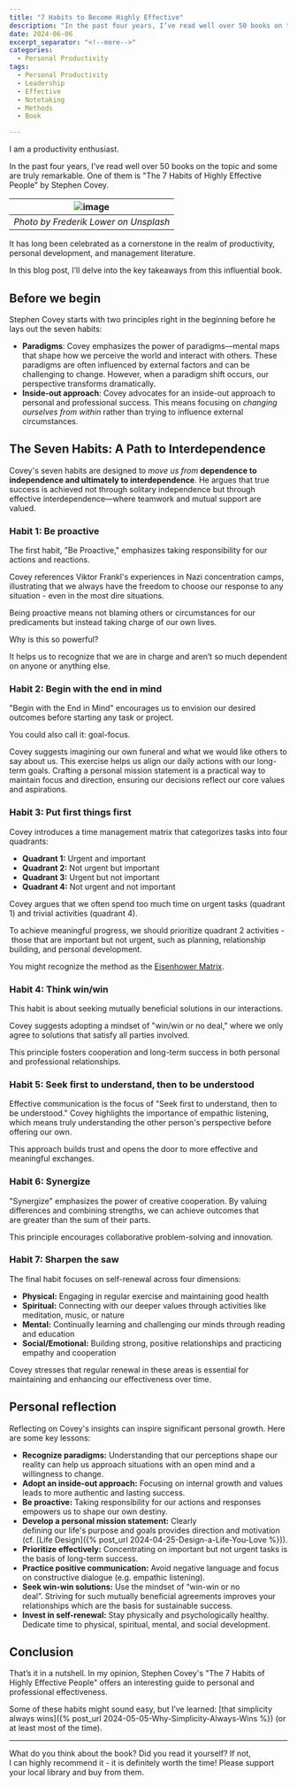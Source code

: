 ```yaml
---
title: "7 Habits to Become Highly Effective"
description: "In the past four years, I’ve read well over 50 books on the topic and some are truly remarkable. One of them is The 7 Habits of Highly Effective People by Stephen Covey. It has long been celebrated as a cornerstone in the realm of productivity, personal development, and management literature. In this blog post, I’ll delve into the key takeaways from this influential book."
date: 2024-06-06
excerpt_separator: "<!--more-->"
categories:
  - Personal Productivity
tags:
  - Personal Productivity
  - Leadership
  - Effective
  - Notetaking
  - Methods
  - Book

---
```


I am a productivity enthusiast.

In the past four years, I’ve read well over 50 books on the topic and some are truly remarkable. One of them is "The 7 Habits of Highly Effective People" by Stephen Covey.

| ![image](/assets/images/frederik-lower-road-unsplash.jpg) |
|:--:|
| *Photo by Frederik Lower on Unsplash* |

It has long been celebrated as a cornerstone in the realm of productivity, personal development, and management literature.

In this blog post, I’ll delve into the key takeaways from this influential book.

## Before we begin

Stephen Covey starts with two principles right in the beginning before he lays out the seven habits:

- **Paradigms**: Covey emphasizes the power of paradigms—mental maps that shape how we perceive the world and interact with others. These paradigms are often influenced by external factors and can be challenging to change. However, when a paradigm shift occurs, our perspective transforms dramatically.
- **Inside-out approach**: Covey advocates for an inside-out approach to personal and professional success. This means focusing on *changing ourselves from within* rather than trying to influence external circumstances.

## **The Seven Habits: A Path to Interdependence**

Covey's seven habits are designed to *move us from* **dependence to independence and ultimately to interdependence**. He argues that true success is achieved not through solitary independence but through effective interdependence—where teamwork and mutual support are valued.

### **Habit 1: Be proactive**

The first habit, "Be Proactive," emphasizes taking responsibility for our actions and reactions.

Covey references Viktor Frankl's experiences in Nazi concentration camps, illustrating that we always have the freedom to choose our response to any situation - even in the most dire situations.

Being proactive means not blaming others or circumstances for our predicaments but instead taking charge of our own lives.

Why is this so powerful?

It helps us to recognize that we are in charge and aren’t so much dependent on anyone or anything else.

### **Habit 2: Begin with the end in mind**

"Begin with the End in Mind" encourages us to envision our desired outcomes before starting any task or project.

You could also call it: goal-focus.

Covey suggests imagining our own funeral and what we would like others to say about us. This exercise helps us align our daily actions with our long-term goals. Crafting a personal mission statement is a practical way to maintain focus and direction, ensuring our decisions reflect our core values and aspirations.

### **Habit 3: Put first things first**

Covey introduces a time management matrix that categorizes tasks into four quadrants:

- **Quadrant 1:** Urgent and important
- **Quadrant 2:** Not urgent but important
- **Quadrant 3:** Urgent but not important
- **Quadrant 4:** Not urgent and not important

Covey argues that we often spend too much time on urgent tasks (quadrant 1) and trivial activities (quadrant 4).

To achieve meaningful progress, we should prioritize quadrant 2 activities - those that are important but not urgent, such as planning, relationship building, and personal development.

You might recognize the method as the [Eisenhower Matrix](https://www.google.com/search?q=eisenhower+matrix).

### **Habit 4: Think win/win**

This habit is about seeking mutually beneficial solutions in our interactions.

Covey suggests adopting a mindset of "win/win or no deal," where we only agree to solutions that satisfy all parties involved.

This principle fosters cooperation and long-term success in both personal and professional relationships.

### **Habit 5: Seek first to understand, then to be understood**

Effective communication is the focus of "Seek first to understand, then to be understood." Covey highlights the importance of empathic listening, which means truly understanding the other person's perspective before offering our own.

This approach builds trust and opens the door to more effective and meaningful exchanges.

### **Habit 6: Synergize**

"Synergize" emphasizes the power of creative cooperation. By valuing differences and combining strengths, we can achieve outcomes that are greater than the sum of their parts.

This principle encourages collaborative problem-solving and innovation.

### **Habit 7: Sharpen the saw**

The final habit focuses on self-renewal across four dimensions:

- **Physical:** Engaging in regular exercise and maintaining good health
- **Spiritual:** Connecting with our deeper values through activities like meditation, music, or nature
- **Mental:** Continually learning and challenging our minds through reading and education
- **Social/Emotional:** Building strong, positive relationships and practicing empathy and cooperation

Covey stresses that regular renewal in these areas is essential for maintaining and enhancing our effectiveness over time.

## **Personal reflection**

Reflecting on Covey's insights can inspire significant personal growth. Here are some key lessons:

- **Recognize paradigms:** Understanding that our perceptions shape our reality can help us approach situations with an open mind and a willingness to change.
- **Adopt an inside-out approach:** Focusing on internal growth and values leads to more authentic and lasting success.
- **Be proactive:** Taking responsibility for our actions and responses empowers us to shape our own destiny.
- **Develop a personal mission statement:** Clearly defining our life's purpose and goals provides direction and motivation (cf. [Life Design]({% post_url 2024-04-25-Design-a-Life-You-Love %})).
- **Prioritize effectively:** Concentrating on important but not urgent tasks is the basis of long-term success.
- **Practice positive communication:** Avoid negative language and focus on constructive dialogue (e.g. empathic listening).
- **Seek win-win solutions:** Use the mindset of “win-win or no deal”. Striving for such mutually beneficial agreements improves your relationships which are the basis for sustainable success.
- **Invest in self-renewal:** Stay physically and psychologically healthy. Dedicate time to physical, spiritual, mental, and social development.

## **Conclusion**

That’s it in a nutshell. In my opinion, Stephen Covey's "The 7 Habits of Highly Effective People" offers an interesting guide to personal and professional effectiveness.

Some of these habits might sound easy, but I’ve learned: [that simplicity always wins]({% post_url 2024-05-05-Why-Simplicity-Always-Wins %}) (or at least most of the time).

---

What do you think about the book? Did you read it yourself? If not, I can highly recommend it - it is definitely worth the time! Please support your local library and buy from them.

<!--However, if you want to purchase it online, please feel free to use this affiliate link. If you use the link the costs are the same as if you don’t, but I get a small commission.-->